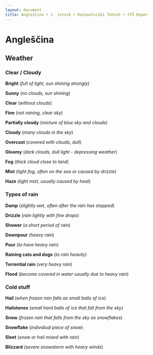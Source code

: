 ```yaml
---
layout: document
title: Angleščina • 1. letnik • Računalniški Tehnik • STŠ Koper
---
```


# Angleščina

## Weather

### Clear / Cloudy

**Bright** (_full of light, sun shining strongly_)

**Sunny** (_no clouds, sun shining_)

**Clear** (_without clouds_)

**Fine** (_not raining, clear sky_)

**Partially cloudy** (_mixture of blue sky and clouds_)

**Cloudy** (_many clouds in the sky_)

**Overcast** (_covered with clouds, dull_)

**Gloomy** (_dark clouds, dull light - depressing weather_)

**Fog** (_thick cloud close to land_)

**Mist** (_light fog, often on the sea or caused by drizzle_)

**Haze** (_light mist, usually caused by heat_)



### Types of rain

**Damp** (_slightly wet, often after the rain has stopped_)

**Drizzle** (_rain lightly with fine drops_)

**Shower** (_a short period of rain_)

**Downpour** (_heavy rain_)

**Pour** (_to have heavy rain_)

**Raining cats and dogs** (_to rain heavily_)

**Torrential rain** (_very heavy rain_)

**Flood** (_become covered in water usually due to heavy rain_)



### Cold stuff

**Hail** (_when frozen rain falls as small balls of ice_)

**Hailstones** (_small hard balls of ice that fall from the sky_)

**Snow** (_frozen rain that falls from the sky as snowflakes_)

**Snowflake** (_individual piece of snow_)

**Sleet** (_snow or hail mixed with rain_)

**Blizzard** (_severe snowstorm with heavy winds_)
